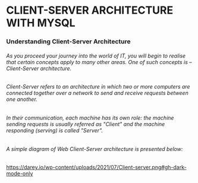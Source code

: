 # CLIENT-SERVER ARCHITECTURE WITH MYSQL
### Understanding Client-Server Architecture
###### As you proceed your journey into the world of IT, you will begin to realise that certain concepts apply to many other areas. One of such concepts is – Client-Server architecture.

###### Client-Server refers to an architecture in which two or more computers are connected together over a network to send and receive requests between one another.

###### In their communication, each machine has its own role: the machine sending requests is usually referred as "Client" and the machine responding (serving) is called "Server".

###### A simple diagram of Web Client-Server architecture is presented below:

https://darey.io/wp-content/uploads/2021/07/Client-server.png#gh-dark-mode-only
